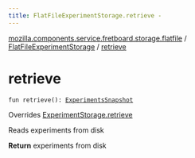 ```yaml
---
title: FlatFileExperimentStorage.retrieve - 
---
```


[mozilla.components.service.fretboard.storage.flatfile](../index.html) / [FlatFileExperimentStorage](index.html) / [retrieve](./retrieve.html)

# retrieve

`fun retrieve(): `[`ExperimentsSnapshot`](../../mozilla.components.service.fretboard/-experiments-snapshot/index.html)

Overrides [ExperimentStorage.retrieve](../../mozilla.components.service.fretboard/-experiment-storage/retrieve.html)

Reads experiments from disk

**Return**
experiments from disk

